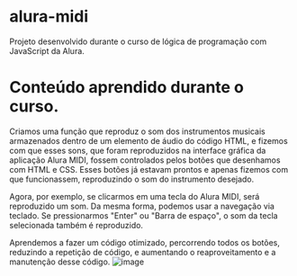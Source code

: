 # alura-midi
Projeto desenvolvido durante o curso de lógica de programação com JavaScript da Alura. 

# Conteúdo aprendido durante o curso.

Criamos uma função que reproduz o som dos instrumentos musicais armazenados dentro de um elemento de áudio do código HTML, e fizemos com que esses sons, que foram reproduzidos na interface gráfica da aplicação Alura MIDI, fossem controlados pelos botões que desenhamos com HTML e CSS. Esses botões já estavam prontos e apenas fizemos com que funcionassem, reproduzindo o som do instrumento desejado.

Agora, por exemplo, se clicarmos em uma tecla do Alura MIDI, será reproduzido um som. Da mesma forma, podemos usar a navegação via teclado. Se pressionarmos "Enter" ou "Barra de espaço", o som da tecla selecionada também é reproduzido.

Aprendemos a fazer um código otimizado, percorrendo todos os botões, reduzindo a repetição de código, e aumentando o reaproveitamento e a manutenção desse código.
![image](https://github.com/user-attachments/assets/9cb022f6-4110-49ef-ba4b-24529fdbfd0e)
